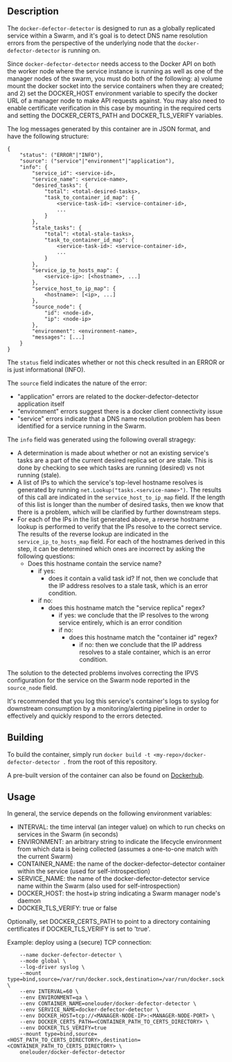 ## Description

The `docker-defector-detector` is designed to run as a globally replicated service within a Swarm, and it's goal is to detect DNS name resolution errors from the perspective of the underlying node that the `docker-defector-detector` is running on.  

Since `docker-defector-detector` needs access to the Docker API on both the worker node where the service instance is running as well as one of the manager nodes of the swarm, you must do both of the following: a) volume mount the docker socket into the service containers when they are created; and 2) set the DOCKER_HOST environment variable to specify the docker URL of a manager node to make API requests against.  You may also need to enable certificate verification in this case by mounting in the required certs and setting the DOCKER_CERTS_PATH and DOCKER_TLS_VERIFY variables.  

The log messages generated by this container are in JSON format, and have the following structure:

```
{
    "status": ("ERROR"|"INFO"),
    "source": ("service"|"environment"|"application"),
    "info": {
        "service_id": <service-id>,
        "service_name": <service-name>,
        "desired_tasks": {
            "total": <total-desired-tasks>,
            "task_to_container_id_map": {
                <service-task-id>: <service-container-id>,
                ...
            }
        },
        "stale_tasks": {
            "total": <total-stale-tasks>,
            "task_to_container_id_map": {
                <service-task-id>: <service-container-id>,
                ...
            }
        },
        "service_ip_to_hosts_map": {
            <service-ip>: [<hostname>, ...]
        },
        "service_host_to_ip_map": {
            <hostname>: [<ip>, ...]
        },
        "source_node": {
            "id": <node-id>,
            "ip": <node-ip>
        },
        "environment": <environment-name>,
        "messages": [...]
    }
}

```

The `status` field indicates whether or not this check resulted in an ERROR or is just informational (INFO).

The `source` field indicates the nature of the error:
* "application" errors are related to the docker-defector-detector application itself
* "environment" errors suggest there is a docker client connectivity issue
* "service" errors indicate that a DNS name resolution problem has been identified for a service running in the Swarm.

The `info` field was generated using the following overall stragegy:

* A determination is made about whether or not an existing service's tasks are a part of the current desired replica set or are stale.  This is done by checking to see which tasks are running (desired) vs not running (stale).
* A list of IPs to which the service's top-level hostname resolves is generated by running `net.Lookup("tasks.<service-name>")`.  The results of this call are indicated in the `service_host_to_ip_map` field. If the length of this list is longer than the number of desired tasks, then we know that there is a problem, which will be clarified by further downstream steps.
* For each of the IPs in the list generated above, a reverse hostname lookup is performed to verify that the IPs resolve to the correct service.  The results of the reverse lookup are indicated in the `service_ip_to_hosts_map` field.  For each of the hostnames derived in this step, it can be determined which ones are incorrect by asking the following questions:
	* Does this hostname contain the service name?
		* if yes:
			* does it contain a valid task id?  If not, then we conclude that the IP address resolves to a stale task, which is an error condition.
		* if no:
			* does this hostname match the "service replica" regex?
				* if yes: we conclude that the IP resolves to the wrong service entirely, which is an error condition
				* if no:
					* does this hostname match the "container id" regex? 
						* if no: then we conclude that the IP address resolves to a stale container, which is an error condition.

The solution to the detected problems involves correcting the IPVS configuration for the service on the Swarm node reported in the `source_node` field.

It's recommended that you log this service's container's logs to syslog for downstream consumption by a monitoring/alerting pipeline in order to effectively and quickly respond to the errors detected.


## Building
To build the container, simply run `docker build -t <my-repo>/docker-defector-detector .` from the root of this repository.  

A pre-built version of the container can also be found on [Dockerhub](https://hub.docker.com/r/onelouder/docker-defector-detector/).


## Usage

In general, the service depends on the following environment variables:

* INTERVAL: the time interval (an integer value) on which to run checks on services in the Swarm (in seconds)
* ENVIRONMENT: an arbitrary string to indicate the lifecycle environment from which data is being collected (assumes a one-to-one match with the current Swarm)
* CONTAINER_NAME: the name of the docker-defector-detector container within the service (used for self-introspection)
* SERVICE_NAME: the name of the docker-defector-detector service name within the Swarm (also used for self-introspection)
* DOCKER_HOST: the host+ip string indicating a Swarm manager node's daemon 
* DOCKER_TLS_VERIFY: true or false

Optionally, set DOCKER_CERTS_PATH to point to a directory containing certificates if DOCKER_TLS_VERIFY is set to 'true'.

Example: deploy using a (secure) TCP connection:

```docker service create \
	--name docker-defector-detector \
	--mode global \
	--log-driver syslog \
    --mount type=bind,source=/var/run/docker.sock,destination=/var/run/docker.sock \
	--env INTERVAL=60 \
	--env ENVIRONMENT=qa \
	--env CONTAINER_NAME=onelouder/docker-defector-detector \
	--env SERVICE_NAME=docker-defector-detector \
	--env DOCKER_HOST=tcp://<MANAGER-NODE-IP>:<MANAGER-NODE-PORT> \
	--env DOCKER_CERTS_PATH=<CONTAINER_PATH_TO_CERTS_DIRECTORY> \
	--env DOCKER_TLS_VERIFY=true
	--mount type=bind,source=<HOST_PATH_TO_CERTS_DIRECTORY>,destination=<CONTAINER_PATH_TO_CERTS_DIRECTORY> \
	onelouder/docker-defector-detector
```
